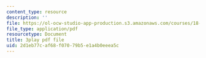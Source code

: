 ```yaml
---
content_type: resource
description: ''
file: https://ol-ocw-studio-app-production.s3.amazonaws.com/courses/18-03sc-differential-equations-fall-2011/2d1eb77caf68f07079b5e1a4b0eeea5c_TRVS5Wo9LoM.pdf
file_type: application/pdf
resourcetype: Document
title: 3play pdf file
uid: 2d1eb77c-af68-f070-79b5-e1a4b0eeea5c
---
```

